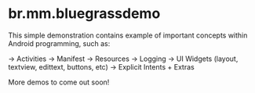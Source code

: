 br.mm.bluegrassdemo
===================

This simple demonstration contains example of important concepts within Android programming, such as: 

-> Activities 
-> Manifest
-> Resources 
-> Logging
-> UI Widgets (layout, textview, edittext, buttons, etc)
-> Explicit Intents + Extras

More demos to come out soon!

